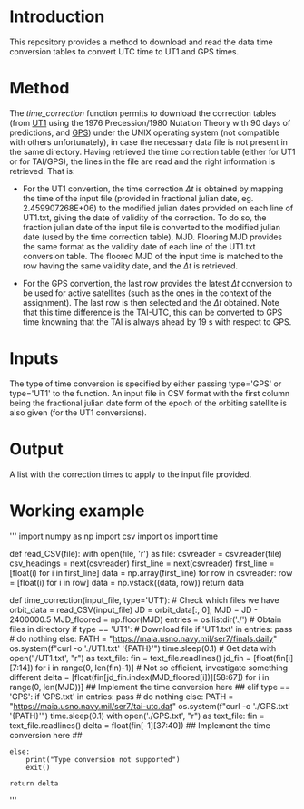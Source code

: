 # Introduction
This repository provides a method to download and read the data time conversion tables to convert UTC time to UT1 and GPS times.

# Method
The _time_correction_ function permits to download the correction tables (from [UT1](https://maia.usno.navy.mil/products/daily.htm) using the 1976 Precession/1980 Nutation Theory with 90 days of predictions, and [GPS](https://maia.usno.navy.mil/products/leap-second)) under the UNIX operating system (not compatible with others unfortunately), in case the necessary data file is not present in the same directory. Having retrieved the time correction table (either for UT1 or for TAI/GPS), the lines in the file are read and the right information is retrieved. That is:

* For the UT1 convertion, the time correction $\Delta t$ is obtained by mapping the time of the input file (provided in fractional julian date, eg. 2.459907268E+06) to the modified julian dates provided on each line of UT1.txt, giving the date of validity of the correction. To do so, the fraction julian date of the input file is converted to the modified julian date (used by the time correction table), MJD. Flooring MJD provides the same format as the validity date of each line of the UT1.txt conversion table. The floored MJD of the input time is matched to the row having the same validity date, and the $\Delta t$ is retrieved.

* For the GPS convertion, the last row provides the latest $\Delta t$ conversion to be used for active satellites (such as the ones in the context of the assignment). The last row is then selected and the $\Delta t$ obtained. Note that this time difference is the TAI-UTC, this can be converted to GPS time knowning that the TAI is always ahead by 19 s with respect to GPS.

# Inputs
The type of time conversion is specified by either passing type='GPS' or type='UT1' to the function. An input file in CSV format with the first column being the fractional julian date form of the epoch of the orbiting satellite is also given (for the UT1 conversions).

# Output
A list with the correction times to apply to the input file provided.

# Working example
'''
import numpy as np
import csv
import os
import time

def read_CSV(file):
    with open(file, 'r') as file:
        csvreader = csv.reader(file)
        csv_headings = next(csvreader)
        first_line = next(csvreader)
        first_line = [float(i) for i in first_line]
        data = np.array(first_line)
        for row in csvreader:
            row = [float(i) for i in row]
            data = np.vstack((data, row))
    return data

def time_correction(input_file, type='UT1'):
    # Check which files we have
    orbit_data = read_CSV(input_file)
    JD = orbit_data[:, 0]; MJD = JD - 2400000.5
    MJD_floored = np.floor(MJD)
    entries = os.listdir('./')  # Obtain files in directory
    if type == 'UT1':
        # Download file
        if 'UT1.txt' in entries:
            pass  # do nothing
        else:
            PATH = "https://maia.usno.navy.mil/ser7/finals.daily"
            os.system(f"curl -o './UT1.txt' '{PATH}'")
            time.sleep(0.1)
        # Get data
        with open('./UT1.txt', "r") as text_file:
            fin = text_file.readlines()
            jd_fin = [float(fin[i][7:14]) for i in range(0, len(fin)-1)]  # Not so efficient, investigate something different
            delta = [float(fin[jd_fin.index(MJD_floored[i])][58:67]) for i in range(0, len(MJD))]
        ## Implement the time conversion here ##
    elif type == 'GPS':
        if 'GPS.txt' in entries:
            pass  # do nothing
        else:
            PATH = "https://maia.usno.navy.mil/ser7/tai-utc.dat"
            os.system(f"curl -o './GPS.txt' '{PATH}'")
            time.sleep(0.1)
        with open('./GPS.txt', "r") as text_file:
            fin = text_file.readlines()
            delta = float(fin[-1][37:40])
        ## Implement the time conversion here ##

    else:
        print("Type conversion not supported")
        exit()

    return delta


'''
